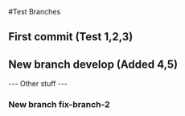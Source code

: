 #Test Branches

## First commit (Test 1,2,3)
## New branch develop (Added 4,5)

--- Other stuff ---

### New branch fix-branch-2